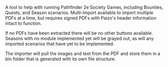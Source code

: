 A tool to help with running Pathfinder 2e Society Games, including Bounties, Quests, and Season scenarios. Multi-Import available to import multiple PDFs at a time, but requires signed PDFs with Paizo's header information intact to function.

If no PDFs have been extracted there will be no other buttons available. Seasons with no module implemented yet will be grayed out, as will any imported scenarios that have yet to be implemented.

The importer will pull the images and text from the PDF and store them in a bin folder that is generated with its own file structure.
